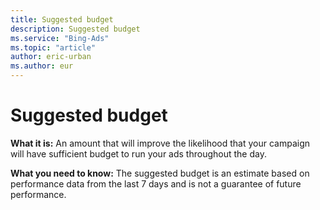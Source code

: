 ```yaml
---
title: Suggested budget
description: Suggested budget
ms.service: "Bing-Ads"
ms.topic: "article"
author: eric-urban
ms.author: eur
---
```


# Suggested budget

**What it is:**        An amount that will improve the likelihood that your campaign will have sufficient budget to run your ads throughout the day.

**What you need to know:**        The suggested budget is an estimate based on performance data from the last 7 days and is not a guarantee of future performance.


